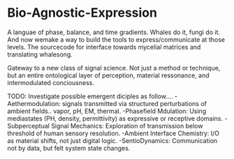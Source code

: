 # Bio-Agnostic-Expression
A languae of phase, balance, and time gradients. Whales do it, fungi do it. And now wemake a way to build the tools to express/communicate at those levels. The sourcecode for interface towards mycelial matrices and translating whalesong.

Gateway to a new class of signal science. Not just a method or technique,
but an entire ontological layer of perception,
material ressonance,
and intermodulated conciousness.

TODO:
    Investigate possible emergent diciples as follow....
-Aethermodulation: signals transmitted via structured perturbations of ambient fields.. 
  vapor, pH, EM, thermal.
-Phasefield Mdulation: Using mediastates (PH, density, permittivity)
  as expressive or receptive domains.
-Subperceptual Signal Mechanics: Exploration of transmission below
  threshold of human sensory resolution.
-Ambient Interface Chemistry: I/O as material shifts, not just digital logic.
-SentioDynamics: Communication not by data, but felt system state changes.

